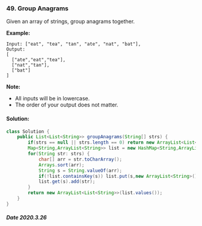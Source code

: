 ### 49. Group Anagrams

Given an array of strings, group anagrams together.

**Example:**

```
Input: ["eat", "tea", "tan", "ate", "nat", "bat"],
Output:
[
  ["ate","eat","tea"],
  ["nat","tan"],
  ["bat"]
]
```

**Note:**

- All inputs will be in lowercase.
- The order of your output does not matter.

#### Solution:

```java
class Solution {
    public List<List<String>> groupAnagrams(String[] strs) {
        if(strs == null || strs.length == 0) return new ArrayList<List<String>>();
        Map<String,ArrayList<String>> list = new HashMap<String,ArrayList<String>>();
        for(String str: strs) {
            char[] arr = str.toCharArray();
            Arrays.sort(arr);
            String s = String.valueOf(arr);
            if(!list.containsKey(s)) list.put(s,new ArrayList<String>());
            list.get(s).add(str);
        }
        return new ArrayList<List<String>>(list.values());
    }
}
```

##### Date 2020.3.26